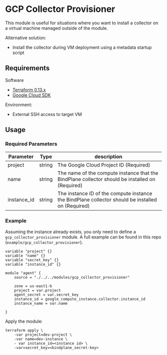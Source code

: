 # GCP Collector Provisioner

This module is useful for situations where you want to install
a collector on a virtual machine managed outside of the module.

Alternative solution:
- Install the collector during VM deployment using a metadata startup script

## Requirements

Software
- [Terraform 0.13.x](https://www.terraform.io/downloads.html)
- [Google Cloud SDK](https://cloud.google.com/sdk/docs/install)

Environment:
- External SSH access to target VM

## Usage

### Required Parameters

| Parameter | Type | description |  
|-----------|------|-------------|
|project    |string|The Google Cloud Project ID (Required)|
|name       |string|The name of the compute instance that the BindPlane collector should be installed on (Required)|
|instance_id|string|The instance ID of the compute instance the BindPlane collector should be installed on (Required)|

### Example

Assuming the instance already exists, you only need to define
a `gcp_collector_provisioner` module. A full example can be
found in this repo (`example/gcp_collector_provisioner`).

```
variable "project" {}
variable "name" {}
variable "secret_key" {}
variable "instance_id" {}

module "agent" {
    source = "./../../modules/gcp_collector_provisioner"

    zone = us-east1-b
    project = var.project
    agent_secret = var.secret_key
    instance_id = google_compute_instance.collector.instance_id
    instance_name = var.name

}
```

Apply the module:
```
terraform apply \
    -var project=dev-project \
    -var name=dev-instance \
    - var instance_id=<instance id> \
    -var=secret_key=<bindplane_secret-key>
```
